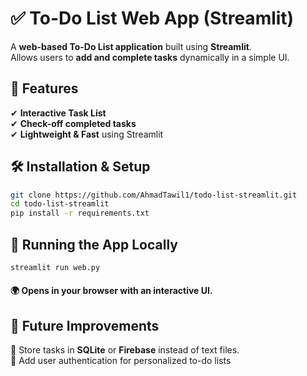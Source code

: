 # ✅ To-Do List Web App (Streamlit)
A **web-based To-Do List application** built using **Streamlit**.  
Allows users to **add and complete tasks** dynamically in a simple UI.  

## 📌 Features
✔ **Interactive Task List**  
✔ **Check-off completed tasks**  
✔ **Lightweight & Fast** using Streamlit  

## 🛠️ Installation & Setup
```bash
git clone https://github.com/AhmadTawil1/todo-list-streamlit.git
cd todo-list-streamlit
pip install -r requirements.txt
```

## 🚀 Running the App Locally
```bash
streamlit run web.py
```
#### 🌍 Opens in your browser with an interactive UI.

## 🔧 Future Improvements
🔹 Store tasks in **SQLite** or **Firebase** instead of text files.  
🔹 Add user authentication for personalized to-do lists  




